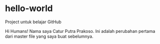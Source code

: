 # hello-world
Project untuk belajar GitHub

Hi Humans!
Nama saya Catur Putra Prakoso.
Ini adalah perubahan pertama dari master file yang saya buat sebelumnya.
